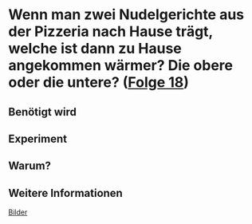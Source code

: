 # Wenn man zwei Nudelgerichte aus der Pizzeria nach Hause trägt, welche ist dann zu Hause angekommen wärmer? Die obere oder die untere? ([Folge 18](http://minkorrekt.de/methodisch-inkorrekt-folge-18-ersatzlasagne/))

## Benötigt wird


## Experiment


## Warum?

## Weitere Informationen

[Bilder](https://plus.google.com/photos/107341743493109591753/albums/5968791488707054273?authkey=CKWcmOKrw-r-5wE)